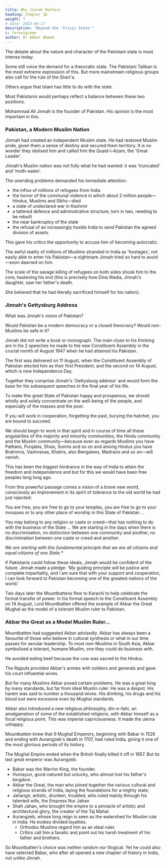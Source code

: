 ```yaml
---
title: Why Jinnah Matters
heading: Chapter 1b
weight: 7
# date: 2023-06-17
description: "Beyond the 'Crisis State'"
c: forestgreen  
author: Dr Akbar Ahmed
---
```



The debate about the nature and character of the Pakistani state is most intense today.

Some still voice the demand for a theocratic state. The Pakistani Taliban is the most extreme expression of this. But more mainstream religious groups also call for the rule of the Shari'a. 

Others argue that Islam has little to do with the state. 

Most Pakistanis would perhaps reflect a balance between these two positions.

Mohammad Ali Jinnah is the founder of Pakistan. His opinion is the most important in this.

### Pakistan, a Modern Muslim Nation

<!-- 'There is no solution in sight; once there was mirth in the heart, now nothing makes me smile.' Ghalib's despondent verses, written in the mid-nineteenth century, reflected the nadir of Muslim politics; the depths of the collapse. Within a century of those lines being written, Jinnah had
achieved the impossible: he  -->

Jinmah had created an independent Muslim state. He had restored Muslim pride, given them a sense of destiny and secured them territory. It is no wonder they idolised him and called him the Quaid-i-Azam, the 'Great Leader'.

Jinnah's Muslim nation was not fully what he had wanted: it was 'truncated' and 'moth-eaten'. 

<!-- Jinnah's willpower kept him going but in the last year of his life, after Pakistan had been created, he was seriously ill. He therefore focused his energies on the survival of the state, exhausting himself in the effort to keep Pakistan alive.  -->

The unending problems demanded his immediate attention:
- the influx of millions of refugees from India
- the horror of the communal violence in which about 2 million people—Hindus, Muslims and Sikhs—died
- a state of undeclared war in Kashmir
- a tattered defence and administrative structure, torn in two, needing to be rebuilt
- the near bankruptcy of the state
- the refusal of an increasingly hostile India to send Pakistan the agreed division of assets.

This gave his critics the opportunity to accuse him of becoming autocratic.


The awful reality of millions of Muslims stranded in India as 'hostages', not easily able to enter his Pakistan—a nightmare Jinnah tried so hard to avoid—soon dawned on him.

The scale of the savage killing of refugees on both sides shook him to the core, hastening his end (this is precisely how Dina Wadia, Jinnah's daughter, saw her father's death.

She believed that he had literally sacrificed himself for his nation).

<!-- Increasingly, Jinnah was opening his heart in an unprecedented manner to his people in official broadcasts, abandoning the formal posture of the skilful but aloof lawyer. Now he shared their hopes, their sorrow, their sense of personal tragedy and their feeling of frustration at the injustices of the world.  -->

<!-- One senses his anger and outrage, as he witnessed not only the machinations that would lose Pakistan the state of Kashmir but also the attempts to kill Pakistan at its birth.

In the first winter of Pakistan's existence, a group of officers, in welcoming him, assured him that they were prepared to follow him 'through sunshine and fire'. 

Jinnah replied, 'Are you prepared to undergo the fire? We are going through fire, the sunshine has yet to come.' 

He was aware of the dangers. The whole structure could rapidly unravel in spite of all the faith and commitment of the supporters of Pakistan. His question
of whether Pakistanis were prepared to undergo the fire is as relevant
today as when Jinnah raised it. Pakistanis are still going through fire. That
is why they need to understand the vision of their founding father. -->


### Jinnah's Gettysburg Address

What was Jinnah's vision of Pakistan? 

Would Pakistan be a modern democracy or a closed theocracy? Would non-Muslims be safe in it?

Jinnah did not write a book or monograph. The main clues to his thinking are in his 2 speeches he made to the new Constituent Assembly  in the crucial month of August 1947 when he had attained his Pakistan.


The first was delivered on 11 August, when the Constituent Assembly of Pakistan elected him as their first President, and the second on 14 August, which is now Independence
Day. 

Together they comprise Jinnah's 'Gettysburg address' and would form the base for his subsequent speeches in the final year of his life.

<!-- Perhaps his most significant and most moving speech was the one given on 11 August. It was an outpouring of ideas on the state and the nature of society, almost a stream of consciousness and it was delivered without notes: -->

To make this great State of Pakistan happy and prosperous, we should wholly and solely concentrate on the well-being of the people, and especially of the masses and the poor. 

If you will work in cooperation, forgetting the past, burying the hatchet, you are bound to succeed. 

<!-- If you change your past and work together in a spirit that every one of you, no matter to what community he belongs, no matter what relations he had with you in the past, no matter what is his colour, caste or creed, is first, second and last a citizen of this State with equal rights, privileges and obligations, there will be no end to the progress you will make. -->

<!-- I cannot emphasise it too much.  -->

We should begin to work in that spirit and in course of time all these angularities of the majority and minority communities, the Hindu community and the Muslim community—because even as regards Muslims you have Pathans, Punjabis, Shias, Sunnis and so on and among Hindus you have Brahmins, Vashnavas, Khatris, also Bengalees, Madrasis and so on—will vanish. 

This has been the biggest hindrance in the way of India to attain the freedom and independence and but for this we would have been free peoples long long ago.

From this powerful passage comes a vision of a brave new world, consciously an improvement in its spirit of tolerance to the old world he had just rejected:

You are free; you are free to go to your temples, you are free to go to your mosques or to any other place of worship in this State of Pakistan ... 

You may belong to any religion or caste or creed—that has nothing to do with the business of the State ... We are starting in the days when there is no discrimination, no distinction between one community and another, no discrimination between one caste or creed and another.

*We are starting with this fundamental principle that we are all citizens and equal citizens of one State.**



If Pakistanis could follow these ideals, Jinnah would be confident of the future. Jinnah made a pledge: 'My guiding principle will be justice and complete impartiality, and I am sure that with your support and cooperation, I can look forward to Pakistan becoming one of the greatest
nations of the world.'

Two days later the Mountbattens flew to Karachi to help celebrate the formal transfer of power. In his formal speech to the Constituent Assembly on 14 August, Lord Mountbatten offered the example of Akbar the Great Mughal as the model of a tolerant Muslim ruler to Pakistan.


### Akbar the Great as a Model Muslim Ruler...

Mountbatten had suggested Akbar advisedly. Akbar has always been a favourite of those who believe in cultural synthesis or what in our time passes for secular leadership. To most non-Muslims in South Asia, Akbar symbolised a tolerant, humane Muslim, one they could do business with. 

He avoided eating beef because the cow was sacred to the Hindus.

The Rajputs provided Akbar's armies with soldiers and generals and gave his court influential wives.

But for many Muslims Akbar posed certain problems. He was a great king by many standards, but far from ideal Muslim ruler. He was a despot. His harem was said to number a thousand wives. His drinking, his drugs and his blood lust were excessive even by Mughal standards.

Akbar also introduced a new religious philosophy, din-e-ilahi, an amalgamation of some of the established religions, with Akbar himself as a focal religious point. This was imperial capriciousness. It made the ulema unhappy.

Mountbatten knew that 6 Mughal Emperors, beginning with Babar in 1526 and ending with Aurangzeb's death in 1707, had ruled India, giving it one of the most glorious periods of its history.


The Mughal Empire ended when the British finally killed it off in 1857. But its last great emperor was Aurangzeb.

- Babar was the Warrior King, the founder.
- Humayun, good-natured but unlucky, who almost lost his father's kingdom.
- Akbar the Great, the man who joined together the various cultural and religious strands of India, laying the foundations for a mighty state; 
- Jahangir, artistic, drunken, troubled, who ruled mainly through his talented wife, the Empress Nur Jahan
- Shah Jahan, who brought the empire to a pinnacle of artistic and architectural glory, the creator of the Taj Mahal.
- Aurangzeb, whose long reign is seen as the watershed for Muslim rule in India. He evokes divided loyalties.
  - Orthodox Muslims regard him as an ideal ruler.
  - Critics call him a fanatic and point out his harsh treatment of his father and brothers.

So Mountbatten's choice was neither random nor illogical. Yet he could also have selected Babar, who after all opened a new chapter of history in India, not unlike Jinnah.


